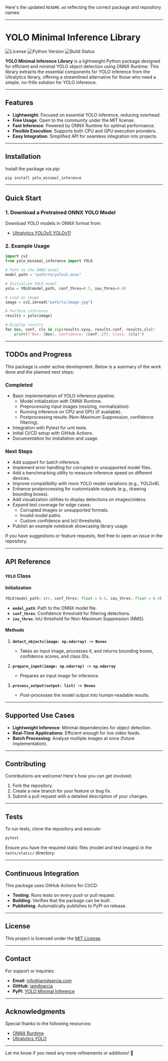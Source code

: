 Here's the updated `README.md` reflecting the correct package and repository names:

---

# YOLO Minimal Inference Library

![License](https://img.shields.io/badge/license-MIT-blue)
![Python Version](https://img.shields.io/badge/python-3.11%2B-brightgreen)
![Build Status](https://github.com/iamdgarcia/yolo-minimal-inference/actions/workflows/ci.yml/badge.svg)

**YOLO Minimal Inference Library** is a lightweight Python package designed for efficient and minimal YOLO object detection using ONNX Runtime. This library extracts the essential components for YOLO inference from the Ultralytics library, offering a streamlined alternative for those who need a simple, no-frills solution for YOLO inference.

---

## Features

- **Lightweight**: Focused on essential YOLO inference, reducing overhead.
- **Free Usage**: Open to the community under the MIT license.
- **Fast Inference**: Powered by ONNX Runtime for optimal performance.
- **Flexible Execution**: Supports both CPU and GPU execution providers.
- **Easy Integration**: Simplified API for seamless integration into projects.

---

## Installation

Install the package via pip:

```bash
pip install yolo_minimal_inference
```

---

## Quick Start

### 1. **Download a Pretrained ONNX YOLO Model**

Download YOLO models in ONNX format from:
- [Ultralytics YOLOv5 YOLOv11](https://github.com/ultralytics)

### 2. **Example Usage**

```python
import cv2
from yolo_minimal_inference import YOLO

# Path to the ONNX model
model_path = "path/to/yolov5.onnx"

# Initialize YOLO model
yolo = YOLO(model_path, conf_thres=0.5, iou_thres=0.4)

# Load an image
image = cv2.imread("path/to/image.jpg")

# Perform inference
results = yolo(image)

# Display results
for box, conf, cls in zip(results.xyxy, results.conf, results.cls):
    print(f"Box: {box}, Confidence: {conf:.2f}, Class: {cls}")
```

---

## TODOs and Progress

This package is under active development. Below is a summary of the work done and the planned next steps:

### **Completed**
- Basic implementation of YOLO inference pipeline:
  - Model initialization with ONNX Runtime.
  - Preprocessing input images (resizing, normalization).
  - Running inference on CPU and GPU (if available).
  - Postprocessing results (Non-Maximum Suppression, confidence filtering).
- Integration with Pytest for unit tests.
- Initial CI/CD setup with GitHub Actions.
- Documentation for installation and usage.

### **Next Steps**
- Add support for batch inference.
- Implement error handling for corrupted or unsupported model files.
- Add a benchmarking utility to measure inference speed on different devices.
- Improve compatibility with more YOLO model variations (e.g., YOLOv8).
- Enhance postprocessing for customizable outputs (e.g., drawing bounding boxes).
- Add visualization utilities to display detections on images/videos.
- Expand test coverage for edge cases:
  - Corrupted images or unsupported formats.
  - Invalid model paths.
  - Custom confidence and IoU thresholds.
- Publish an example notebook showcasing library usage.

If you have suggestions or feature requests, feel free to open an issue in the repository.

---

## API Reference

### **`YOLO` Class**

#### **Initialization**
```python
YOLO(model_path: str, conf_thres: float = 0.5, iou_thres: float = 0.4)
```
- **`model_path`**: Path to the ONNX model file.
- **`conf_thres`**: Confidence threshold for filtering detections.
- **`iou_thres`**: IoU threshold for Non-Maximum Suppression (NMS).

#### **Methods**
1. **`detect_objects(image: np.ndarray) -> Boxes`**
   - Takes an input image, processes it, and returns bounding boxes, confidence scores, and class IDs.

2. **`prepare_input(image: np.ndarray) -> np.ndarray`**
   - Prepares an input image for inference.

3. **`process_output(output: list) -> Boxes`**
   - Post-processes the model output into human-readable results.

---

## Supported Use Cases

- **Lightweight Inference**: Minimal dependencies for object detection.
- **Real-Time Applications**: Efficient enough for live video feeds.
- **Batch Processing**: Analyze multiple images at once (future implementation).

---

## Contributing

Contributions are welcome! Here's how you can get involved:
1. Fork the repository.
2. Create a new branch for your feature or bug fix.
3. Submit a pull request with a detailed description of your changes.

---

## Tests

To run tests, clone the repository and execute:

```bash
pytest
```

Ensure you have the required static files (model and test images) in the `tests/static/` directory.

---

## Continuous Integration

This package uses GitHub Actions for CI/CD:
- **Testing**: Runs tests on every push or pull request.
- **Building**: Verifies that the package can be built.
- **Publishing**: Automatically publishes to PyPI on release.

---

## License

This project is licensed under the [MIT License](LICENSE).

---

## Contact

For support or inquiries:
- **Email**: info@iamdgarcia.com
- **GitHub**: [iamdgarcia](https://github.com/iamdgarcia)
- **PyPI**: [YOLO Minimal Inference](https://pypi.org/project/yolo-minimal-inference)

---

## Acknowledgments

Special thanks to the following resources:
- [ONNX Runtime](https://onnxruntime.ai/)
- [Ultralytics YOLO](https://github.com/ultralytics)

---

Let me know if you need any more refinements or additions! 🚀